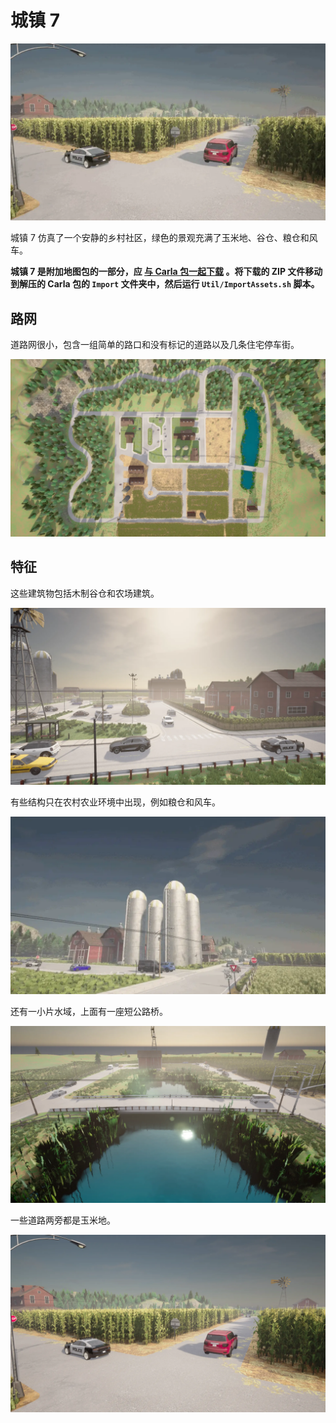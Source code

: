 # 城镇 7

![town_07_slideshow](./img/catalogue/maps/town07/town07_slideshow.webp)

城镇 7 仿真了一个安静的乡村社区，绿色的景观充满了玉米地、谷仓、粮仓和风车。

**城镇 7 是附加地图包的一部分，应 [与 Carla 包一起下载](https://github.com/carla-simulator/carla/releases) 。将下载的 ZIP 文件移动到解压的 Carla 包的 `Import` 文件夹中，然后运行 `Util/ImportAssets.sh` 脚本。**

## 路网

道路网很小，包含一组简单的路口和没有标记的道路以及几条住宅停车街。

![town_07_aerial](./img/catalogue/maps/town07/town07aerial.webp)

## 特征

这些建筑物包括木制谷仓和农场建筑。

![town_07_buildings](./img/catalogue/maps/town07/town07_residential.webp)

有些结构只在农村农业环境中出现，例如粮仓和风车。

![town_07_silos_windmill](./img/catalogue/maps/town07/town07_windmill_silo.webp)

还有一小片水域，上面有一座短公路桥。

![town_07_water](./img/catalogue/maps/town07/town07_water.webp)

一些道路两旁都是玉米地。

![town_07_corn](./img/catalogue/maps/town07/town07_corn.webp)